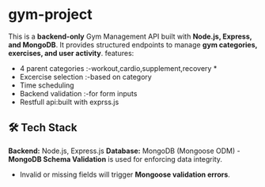# gym-project
This is a **backend-only** Gym Management API built with **Node.js, Express, and MongoDB**. It provides structured endpoints to manage **gym categories, exercises, and user activity**.
features:
* 4 parent categories :-workout,cardio,supplement,recovery *
* Excercise selection :-based on category
* Time scheduling
* Backend validation :-for form inputs
* Restfull api:built with exprss.js


## 🛠️ Tech Stack
   **Backend:** Node.js, Express.js
    **Database:** MongoDB (Mongoose ODM)
    - **MongoDB Schema Validation** is used for enforcing data integrity.
- Invalid or missing fields will trigger **Mongoose validation errors**.
